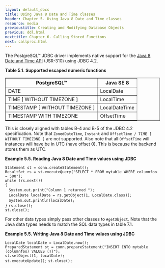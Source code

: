 ```yaml
---
layout: default_docs
title: Using Java 8 Date and Time classes
header: Chapter 5. Using Java 8 Date and Time classes
resource: media
previoustitle: Creating and Modifying Database Objects
previous: ddl.html
nexttitle: Chapter 6. Calling Stored Functions
next: callproc.html
---
```


The PostgreSQL™ JDBC driver implements native support for the
[Java 8 Date and Time API](http://www.oracle.com/technetwork/articles/java/jf14-date-time-2125367.html)
(JSR-310) using JDBC 4.2.

<a name="8-date-time-supported-data-types"></a>
**Table 5.1. Supported escaped numeric functions**

<table summary="Supported data type" border="1">
  <tr>
    <th>PostgreSQL™</th>
    <th>Java SE 8</th>
  </tr>
  <tbody>
    <tr>
      <td>DATE</td>
      <td>LocalDate</td>
    </tr>
    <tr>
      <td>TIME [ WITHOUT TIMEZONE ]</td>
      <td>LocalTime</td>
    </tr>
    <tr>
      <td>TIMESTAMP [ WITHOUT TIMEZONE ]</td>
      <td>LocalDateTime</td>
    </tr>
    <tr>
      <td>TIMESTAMP WITH TIMEZONE</td>
      <td>OffsetTime</td>
    </tr>
  </tbody>
</table>

This is closely aligned with tables B-4 and B-5 of the JDBC 4.2 specification.
Note that `ZonedDateTime`, `Instant` and
`OffsetTime / TIME [ WITHOUT TIMEZONE ]` are not supported. Also note
that all `OffsetTime` will instances will have be in UTC (have offset 0).
This is because the backend stores them as UTC.

<a name="reading-example"></a>
**Example 5.5. Reading Java 8 Date and Time values using JDBC**

`Statement st = conn.createStatement();`  
`ResultSet rs = st.executeQuery("SELECT * FROM mytable WHERE columnfoo = 500");`  
`while (rs.next())`  
`{`  
&nbsp;&nbsp;&nbsp;`System.out.print("Column 1 returned ");`  
&nbsp;&nbsp;&nbsp;`LocalDate localDate = rs.getObject(1, LocalDate.class));`  
&nbsp;&nbsp;&nbsp;`System.out.println(localDate);`  
`}`
`rs.close();`  
`st.close();` 

For other data types simply pass other classes to `#getObject`.
Note that the Java data types needs to match the SQL data types in table 7.1.


<a name="writing-example"></a>
**Example 5.5. Writing Java 8 Date and Time values using JDBC**

`LocalDate localDate = LocalDate.now();`  
`PreparedStatement st = conn.prepareStatement("INSERT INTO mytable (columnfoo) VALUES (?)");`  
`st.setObject(1, localDate);`  
`st.executeUpdate();`
`st.close();`


